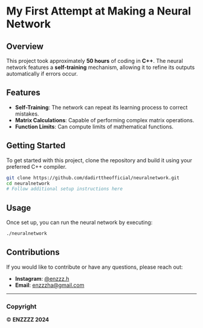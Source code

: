 

# My First Attempt at Making a Neural Network


## Overview

This project took approximately **50 hours** of coding in **C++**. The neural network features a **self-training** mechanism, allowing it to refine its outputs automatically if errors occur.

## Features

- **Self-Training**: The network can repeat its learning process to correct mistakes.
- **Matrix Calculations**: Capable of performing complex matrix operations.
- **Function Limits**: Can compute limits of mathematical functions.

## Getting Started

To get started with this project, clone the repository and build it using your preferred C++ compiler.

```bash
git clone https://github.com/dadirttheofficial/neuralnetwork.git
cd neuralnetwork
# Follow additional setup instructions here
```

## Usage

Once set up, you can run the neural network by executing:

```bash
./neuralnetwork
```


## Contributions

If you would like to contribute or have any questions, please reach out:

- **Instagram**: [@enzzz.h](https://instagram.com/enzzz.h)
- **Email**: [enzzzha@gmail.com](mailto:enzzzha@gmail.com)

---

### Copyright

© **ENZZZZ 2024**

